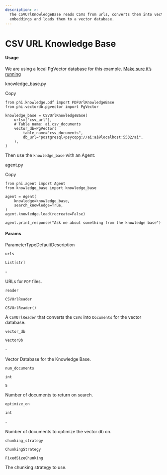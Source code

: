 ```yaml
---
description: >-
  The CSVUrlKnowledgeBase reads CSVs from urls, converts them into vector
  embeddings and loads them to a vector database.
---
```


# CSV URL Knowledge Base

#### Usage <a href="#usage" id="usage"></a>

We are using a local PgVector database for this example. [Make sure it’s running](https://docs.phidata.com/vectordb/pgvector)

knowledge\_base.py

Copy

```
from phi.knowledge.pdf import PDFUrlKnowledgeBase
from phi.vectordb.pgvector import PgVector

knowledge_base = CSVUrlKnowledgeBase(
    urls=["csv_url"],
    # Table name: ai.csv_documents
    vector_db=PgVector(
        table_name="csv_documents",
        db_url="postgresql+psycopg://ai:ai@localhost:5532/ai",
    ),
)
```

Then use the `knowledge_base` with an Agent:

agent.py

Copy

```
from phi.agent import Agent
from knowledge_base import knowledge_base

agent = Agent(
    knowledge=knowledge_base,
    search_knowledge=True,
)
agent.knowledge.load(recreate=False)

agent.print_response("Ask me about something from the knowledge base")
```

#### [​](https://docs.phidata.com/knowledge/csv-url#params)Params <a href="#params" id="params"></a>

ParameterTypeDefaultDescription

`urls`

`List[str]`

\-

URLs for `PDF` files.

`reader`

`CSVUrlReader`

`CSVUrlReader()`

A `CSVUrlReader` that converts the `CSVs` into `Documents` for the vector database.

`vector_db`

`VectorDb`

\-

Vector Database for the Knowledge Base.

`num_documents`

`int`

`5`

Number of documents to return on search.

`optimize_on`

`int`

\-

Number of documents to optimize the vector db on.

`chunking_strategy`

`ChunkingStrategy`

`FixedSizeChunking`

The chunking strategy to use.

[\
](https://axidata.gitbook.io/axidata/documentation/knowledge/csv-knowledge-base)
